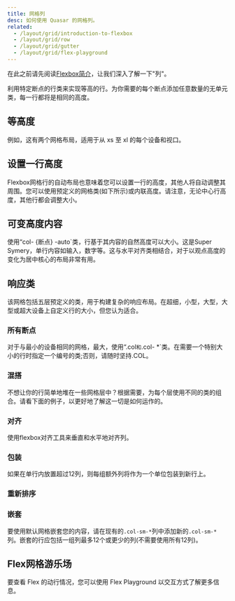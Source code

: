 ```yaml
---
title: 网格列
desc: 如何使用 Quasar 的网格列。
related:
  - /layout/grid/introduction-to-flexbox
  - /layout/grid/row
  - /layout/grid/gutter
  - /layout/grid/flex-playground
---
```


在此之前请先阅读[Flexbox简介](/layout/grid/introduction-to-flexbox)，让我们深入了解一下"列"。

利用特定断点的行类来实现等高的行。为你需要的每个断点添加任意数量的无单元类，每一行都将是相同的高度。

## 等高度

例如，这有两个网格布局，适用于从 xs 至 xl 的每个设备和视口。

<doc-example title="Equal Height Example" file="grid/ColumnEqualWidth" />

## 设置一行高度
Flexbox网格行的自动布局也意味着您可以设置一行的高度，其他人将自动调整其周围。您可以使用预定义的网格类(如下所示)或内联高度。请注意，无论中心行高度，其他行都会调整大小。

<doc-example title="Setting one row height" file="grid/ColumnRowWidth" />

## 可变高度内容
使用“col- {断点} -auto`类，行基于其内容的自然高度可以大小。这是Super Symery，单行内容如输入，数字等。这与水平对齐类相结合，对于以观点高度的变化为居中核心的布局非常有用。

<doc-example title="Variable height content" file="grid/ColumnVariableWidth" />

## 响应类

该网格包括五层预定义的类，用于构建复杂的响应布局。在超细，小型，大型，大型或超大设备上自定义行的大小，但您认为适合。

### 所有断点
对于与最小的设备相同的网格，最大，使用“.col`和`.col- *`类。在需要一个特别大小的行时指定一个编号的类;否则，请随时坚持.COL。

<doc-example title="All breakpoints" file="grid/ColumnAllBreakpoints" />

### 混搭
不想让你的行简单地堆在一些网格层中？根据需要，为每个层使用不同的类的组合。请看下面的例子，以更好地了解这一切是如何运作的。

<doc-example title="Mix and match" file="grid/ColumnMixAndMatch" />

### 对齐
使用flexbox对齐工具来垂直和水平地对齐列。

<doc-example title="Horizontal alignment" file="grid/ColumnHorizontalAlignment" />

<doc-example title="Vertical alignment" file="grid/ColumnVerticalAlignment" />

### 包装
如果在单行内放置超过12列，则每组额外列将作为一个单位包装到新行上。

<doc-example title="Wrapping" file="grid/ColumnRowWrapping" />

### 重新排序

<doc-example title="Reverse" file="grid/ColumnReverse" />

<doc-example title="Flex order" file="grid/ColumnFlexOrder" />

### 嵌套
要使用默认网格嵌套您的内容，请在现有的`.col-sm-*`列中添加新的`.col-sm-*`列。嵌套的行应包括一组列最多12个或更少的列(不需要使用所有12列)。

<doc-example title="Nesting" file="grid/ColumnNesting" />

## Flex网格游乐场
要查看 Flex 的动行情况，您可以使用 Flex Playground 以交互方式了解更多信息。

<q-btn push color="brand-primary" icon-right="launch" label="Flex Playground" to="/layout/grid/flex-playground" />
